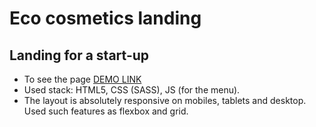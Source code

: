 # Eco cosmetics landing

## Landing for a start-up

* To see the page [DEMO LINK](https://anton-iskryk.github.io/eco-cosmetics/)
* Used stack: HTML5, CSS (SASS), JS (for the menu).
* The layout is absolutely responsive on mobiles, tablets and desktop. Used such features as flexbox and grid.
